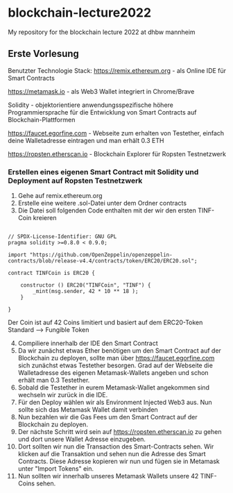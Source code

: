 # blockchain-lecture2022
My repository for the blockchain lecture 2022 at dhbw mannheim


## Erste Vorlesung
Benutzter Technologie Stack:
<https://remix.ethereum.org> - als Online IDE für Smart Contracts

<https://metamask.io> - als Web3 Wallet integriert in Chrome/Brave

Solidity - objektorientiere anwendungsspezifische höhere Programmiersprache für die Entwicklung von Smart Contracts auf Blockchain-Plattformen

<https://faucet.egorfine.com> - Webseite zum erhalten von Testether, einfach deine Walletadresse eintragen und man erhält 0.3 ETH 

<https://ropsten.etherscan.io> - Blockchain Explorer für Ropsten Testnetzwerk

### Erstellen eines eigenen Smart Contract mit Solidity und Deployment auf Ropsten Testnetzwerk
1. Gehe auf remix.ethereum.org 
2. Erstelle eine weitere .sol-Datei unter dem Ordner contracts
3. Die Datei soll folgenden Code enthalten mit der wir den ersten TINF-Coin kreieren

```sol

// SPDX-License-Identifier: GNU GPL
pragma solidity >=0.8.0 < 0.9.0;

import "https://github.com/OpenZeppelin/openzeppelin-contracts/blob/release-v4.4/contracts/token/ERC20/ERC20.sol";

contract TINFCoin is ERC20 { 
    
    constructor () ERC20("TINFCoin", "TINF") { 
        _mint(msg.sender, 42 * 10 ** 18 );
    }
    
}

```
Der Coin ist auf 42 Coins limitiert und basiert auf dem ERC20-Token Standard --> Fungible Token

4. Compiliere innerhalb der IDE den Smart Contract
5. Da wir zunächst etwas Ether benötigen um den Smart Contract auf der Blockchain zu deployen, sollte man über <https://faucet.egorfine.com> sich zunächst etwas Testether besorgen. Grad auf der Webseite die Walletadresse des eigenen Metamask-Wallets angeben und schon erhält man 0.3 Testether.
6. Sobald die Testether in eurem Metamask-Wallet angekommen sind wechseln wir zurück in die IDE. 
7. Für den Deploy wählen wir als Environment Injected Web3 aus. Nun sollte sich das Metamask Wallet damit verbinden
8. Nun bezahlen wir die Gas Fees um den Smart Contract auf der Blockchain zu deployen.
9. Der nächste Schritt wird sein auf <https://ropsten.etherscan.io> zu gehen und dort unsere Wallet Adresse einzugeben.
10. Dort sollten wir nun die Transaction des Smart-Contracts sehen. Wir klicken auf die Transaktion und sehen nun die Adresse des Smart Contracts. Diese Adresse kopieren wir nun und fügen sie in Metamask unter "Import Tokens" ein.
11. Nun sollten wir innerhalb unseres Metamask Wallets unsere 42 TINF-Coins sehen.





